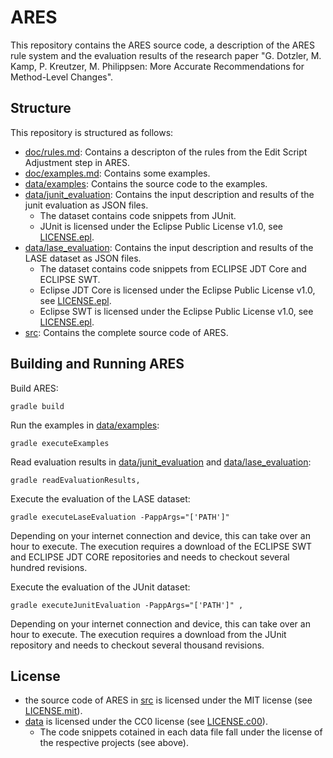 # ARES

This repository contains the ARES source code, a description of the ARES rule system and the evaluation results of the research paper 
"G.  Dotzler, M. Kamp, P. Kreutzer, M. Philippsen: More Accurate Recommendations for Method-Level Changes".

## Structure

This repository is structured as follows:
- [doc/rules.md](doc/rules.md): Contains a descripton of the rules from the Edit Script Adjustment step in ARES.
- [doc/examples.md](doc/examples.md): Contains some examples.
- [data/examples](data/examples): Contains the source code to the examples.
- [data/junit_evaluation](data/junit_evaluation): Contains the input description and results of the junit evaluation as JSON files.
  - The dataset contains code snippets from JUnit.
  - JUnit is licensed under the Eclipse Public License v1.0, see [LICENSE.epl](`LICENSE.epl`).
- [data/lase_evaluation](data/lase_evaluation): Contains the input description and results of the LASE dataset as JSON files.
  - The dataset contains code snippets from ECLIPSE JDT Core and ECLIPSE SWT.
  - Eclipse JDT Core is licensed under the Eclipse Public License v1.0, see [LICENSE.epl](`LICENSE.epl`).
  - Eclipse SWT is licensed under the Eclipse Public License v1.0, see [LICENSE.epl](`LICENSE.epl`).
- [src](src): Contains the complete source code of ARES.

## Building and Running ARES

Build ARES:

```
gradle build
```

Run the examples in  [data/examples](data/examples):
```
gradle executeExamples
```

Read evaluation results in  [data/junit_evaluation](data/junit_evaluation) and  [data/lase_evaluation](data/lase_evaluation):
```
gradle readEvaluationResults,
```

Execute the evaluation of the LASE dataset:
```
gradle executeLaseEvaluation -PappArgs="['PATH']" 
```
Depending on your internet connection and device, this can take over an hour to execute. The execution requires a download of the ECLIPSE SWT and ECLIPSE JDT CORE repositories and needs to checkout several hundred revisions.

Execute the evaluation of the JUnit dataset:
```
gradle executeJunitEvaluation -PappArgs="['PATH']" ,
```
Depending on your internet connection and device, this can take over an hour to execute. The execution requires a download from the JUnit repository and needs to checkout several thousand revisions.


## License

- the source code of ARES in [src](`src`) is licensed under the MIT license (see [LICENSE.mit](`LICENSE.mit`)).
- [data](`data`) is licensed under the CC0 license (see [LICENSE.c00](`LICENSE.cc0`)).
  - The code snippets cotained in each data file fall under the license of the respective projects (see above).


